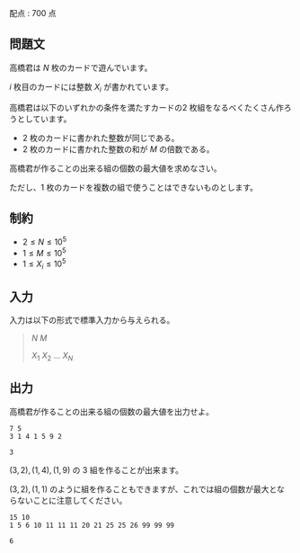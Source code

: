 配点 : $700$ 点

## 問題文

高橋君は $N$ 枚のカードで遊んでいます。

$i$ 枚目のカードには整数 $X_i$ が書かれています。

高橋君は以下のいずれかの条件を満たすカードの$2$ 枚組をなるべくたくさん作ろうとしています。

- $2$ 枚のカードに書かれた整数が同じである。
- $2$ 枚のカードに書かれた整数の和が $M$ の倍数である。

高橋君が作ることの出来る組の個数の最大値を求めなさい。

ただし、$1$ 枚のカードを複数の組で使うことはできないものとします。

## 制約

- $2 \leq N \leq 10^5$
- $1 \leq M \leq 10^5$
- $1 \leq X_i \leq 10^5$

## 入力

入力は以下の形式で標準入力から与えられる。

> $N$ $M$
> 
> $X_1$ $X_2$ $...$ $X_N$

## 出力

高橋君が作ることの出来る組の個数の最大値を出力せよ。

```input1
7 5
3 1 4 1 5 9 2
```

```output1
3
```

$(3,2), (1,4), (1,9)$ の $3$ 組を作ることが出来ます。

$(3,2), (1,1)$ のように組を作ることもできますが、これでは組の個数が最大とならないことに注意してください。

```input2
15 10
1 5 6 10 11 11 11 20 21 25 25 26 99 99 99
```

```output2
6
```